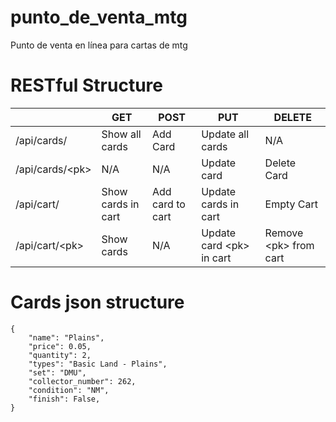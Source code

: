 # punto_de_venta_mtg
Punto de venta en línea para cartas de mtg

# RESTful Structure


||__GET__|__POST__|__PUT__|__DELETE__|
|---|----|----|----|----|
|/api/cards/|Show all cards|Add Card|Update all cards| N/A|
|/api/cards/\<pk\>|N/A|N/A|Update card|Delete Card|
|/api/cart/|Show cards in cart|Add card to cart|Update cards in cart|Empty Cart|
|/api/cart/\<pk\>|Show cards|N/A|Update card \<pk\> in cart|Remove \<pk\> from cart|


# Cards json structure
```
{
    "name": "Plains",
    "price": 0.05,
    "quantity": 2,
    "types": "Basic Land - Plains",
    "set": "DMU",
    "collector_number": 262,
    "condition": "NM",
    "finish": False,
}
``` 